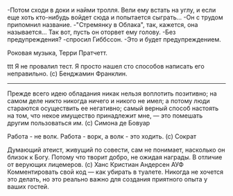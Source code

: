 -Потом сходи в доки и найми тролля. Вели ему встать на углу, и если еще хоть кто-нибудь войдет сюда и попытается сыграть... -Он с трудом припомнил название. -"Стремянку в Облака", так, кажется, она называется... Так вот, пусть он оторвет ему голову.
-Без предупреждения? -спросил Гиббссон.
-Это и будет предупреждением.

Роковая музыка,
Терри Пратчетт.

ttt
Я не провалил тест. Я просто нашел сто способов написать его неправильно. (с) Бенджамин Франклин.
***
Прежде всего идею обладания никак нельзя воплотить позитивно; на самом деле никто никогда ничего и никого не имел; а потому люди стараются осуществить ее негативно; самый верный способ настоять на том, что некое имущество принадлежит мне, — это помешать другим пользоваться им. (c) Симона де Бовуар

Работа - не волк. Работа - ворк, а волк - это ходить. (с) Сократ


Думающий атеист, живущий по совести, сам не понимает, насколько он близок к Богу. Потому что творит добро, не ожидая награды. В отличие от верующих лицемеров. (с) Ханс Кристиан Андерсен
АУФ
Комментировать свой код — как убирать в туалете. Никогда не хочется это делать, но это реально важно для создания приятного опыта у ваших гостей.
